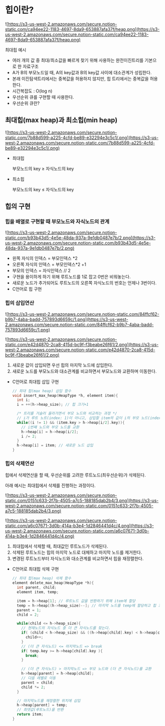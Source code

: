 # 힙이란?

![https://s3-us-west-2.amazonaws.com/secure.notion-static.com/ca94ee22-1183-4697-8da9-653887afa37f/heap.png](https://s3-us-west-2.amazonaws.com/secure.notion-static.com/ca94ee22-1183-4697-8da9-653887afa37f/heap.png)

최대힙 예시

- 여러 개의 값 중 최대/최소값을 빠르게 찾기 위해 사용하는 완전이진트리를 기본으로 한 자료구조
- A가 B의 부모노드일 때, A의 key값과 B의 key값 사이에 대소관계가 성립한다.
- 본래 이진탐색트리에서는 중복값을 허용하지 않지만, 힙 트리에서는 중복값을 허용한다.
- 시간복잡도 : O(log n)
- 우선순위 큐를 구현할 때 사용한다.
- 우선순위 큐란?

## 최대힙(max heap)과 최소힙(min heap)

![https://s3-us-west-2.amazonaws.com/secure.notion-static.com/7b88d599-a225-4cfd-be89-e32294e3c5c1/.png](https://s3-us-west-2.amazonaws.com/secure.notion-static.com/7b88d599-a225-4cfd-be89-e32294e3c5c1/.png)

- 최대힙

  부모노드의 key ≥ 자식노드의 key

- 최소힙

  부모노드의 key ≤ 자식노드의 key

## 힙의 구현

### 힙을 배열로 구현할 때 부모노드와 자식노드의 관계

![https://s3-us-west-2.amazonaws.com/secure.notion-static.com/b93b43d5-4e5e-48da-937a-9e1db0487e7b/2.png](https://s3-us-west-2.amazonaws.com/secure.notion-static.com/b93b43d5-4e5e-48da-937a-9e1db0487e7b/2.png)

- 왼쪽 자식의 인덱스 = 부모인덱스 *2
- 오른쪽 자식의 인덱스 = 부모인덱스*2 +1
- 부모의 인덱스 = 자식인덱스 // 2
- 구현을 용이하게 하기 위해 루트노드를 1로 잡고 0번은 비워놓는다.
- 새로운 노드가 추가되어도 루트노드의 오른쪽 자식노드의 번호는 언제나 3번이다.
- C언어로 힙 구현

### 힙의 삽입연산

![https://s3-us-west-2.amazonaws.com/secure.notion-static.com/84ffcf62-b9b7-4aba-badd-757893d6659c/1.png](https://s3-us-west-2.amazonaws.com/secure.notion-static.com/84ffcf62-b9b7-4aba-badd-757893d6659c/1.png)

![https://s3-us-west-2.amazonaws.com/secure.notion-static.com/e42d4870-2ca8-415d-bc9f-f3beabe26f61/2.png](https://s3-us-west-2.amazonaws.com/secure.notion-static.com/e42d4870-2ca8-415d-bc9f-f3beabe26f61/2.png)

1. 새로운 값이 삽입되면 우선 힙의 마지막 노드에 삽입한다.
2. 새로운 노드를 부모노드와 대소관계를 비교하면서 부모노드와 교환하며 이동한다.

- C언어로 최대힙 삽입 구현

  ```c
  // 최대 힙(max heap) 삽입 함수
  void insert_max_heap(HeapType *h, element item){
    int i;
    i = ++(h->heap_size); // 힙 크기+1
  
    /* 트리를 거슬러 올라가면서 부모 노드와 비교하는 과정 */
    // i가 루트 노트(index: 1)이 아니고, 삽입할 item의 값이 i의 부모 노드(index: i/2)보다 크면
    while((i != 1) && (item.key > h->heap[i/2].key)){
      // i번째 노드와 부모 노드를 교환
      h->heap[i] = h->heap[i/2];
      i /= 2;
    }
    h->heap[i] = item; // 새로운 노드 삽입
  }
  ```

### 힙의 삭제연산

힙에서 삭제연산을 할 때, 우선순위를 고려한 루트노드(최우선순위)가 삭제된다.

아래 예시는 최대힙에서 삭제를 진행하는 과정이다.

![https://s3-us-west-2.amazonaws.com/secure.notion-static.com/0151c633-2f7b-4505-a7c5-188185dab2b4/3.png](https://s3-us-west-2.amazonaws.com/secure.notion-static.com/0151c633-2f7b-4505-a7c5-188185dab2b4/3.png)

![https://s3-us-west-2.amazonaws.com/secure.notion-static.com/a6c07671-3d0b-414a-b3e4-1d2846441d4c/4.png](https://s3-us-west-2.amazonaws.com/secure.notion-static.com/a6c07671-3d0b-414a-b3e4-1d2846441d4c/4.png)

1. 최대힙에서 삭제할 때, 최대값인 루트노드가 삭제된다.
2. 삭제된 루트노드는 힙의 마지막 노드로 대체하고 마지막 노드를 제거한다.
3. 변경된 루트노드부터 자식노드와 대소관계를 비교하면서 힙을 재정렬한다.

- C언어로 최대힙 삭제 구현

  ```c
  // 최대 힙(max heap) 삭제 함수
  element delete_max_heap(HeapType *h){
    int parent, child;
    element item, temp;
  
    item = h->heap[1]; // 루트노드 값을 반환하기 위해 item에 할당
    temp = h->heap[(h->heap_size)--]; // 마지막 노드를 temp에 할당하고 힙 크기-1
    parent = 1;
    child = 2;
  
    while(child <= h->heap_size){
      // 현재노드의 자식노드 중 더 큰 자식노드를 찾는다. 
      if( (child < h->heap_size) && ((h->heap[child].key) < h->heap[child+1].key) ){
        child++;
      }
      // (더 큰 자식노드) <= 마지막노드 => break
      if( temp.key >= h->heap[child].key ){
        break;
      }
  
      // (더 큰 자식노드) > 마지막노드 => 부모 노드와 (더 큰 자식노드)를 교환
      h->heap[parent] = h->heap[child];
      // 다음 레벨로 이동
      parent = child;
      child *= 2;
    }
  
    // 마지막노드를 재정렬한 위치에 삽입
    h->heap[parent] = temp;
    // 최댓값(루트노드)을 반환
    return item;
  }
  ```
